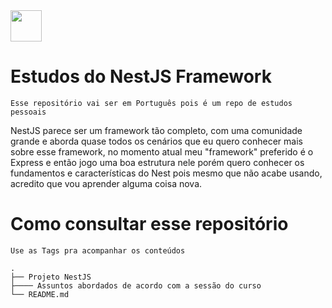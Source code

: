 <img src="https://cdn.jsdelivr.net/gh/devicons/devicon/icons/nestjs/nestjs-plain.svg" width="50" />          

# Estudos do NestJS Framework

```Esse repositório vai ser em Português pois é um repo de estudos pessoais```

NestJS parece ser um framework tão completo, com uma comunidade grande e aborda quase todos os cenários que eu quero conhecer mais sobre esse framework, 
no momento atual meu "framework" preferido é o Express e então jogo uma boa estrutura nele porém quero conhecer os fundamentos e características do Nest pois
mesmo que não acabe usando, acredito que vou aprender alguma coisa nova.

# Como consultar esse repositório

```Use as Tags pra acompanhar os conteúdos```

    .
    ├── Projeto NestJS
    ├──── Assuntos abordados de acordo com a sessão do curso
    └── README.md
